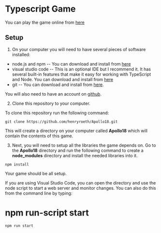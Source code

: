# Typescript Game
You can play the game online from [here](https://cpsc.hiram.edu/)
## Setup

1. On your computer you will need to have several pieces of software installed:

* node.js and npm -- You can download and install from [here](https://www.npmjs.com/get-npm)
* visual studio code -- This is an optional IDE but I recommend it.  It has several built-in features that make it easy for working with TypeScript and Node.  You can download and install from [here](https://code.visualstudio.com/download)
* git -- You can download and install from [here](https://git-scm.com/downloads).

You will also need to have an account on [github](https://github.com).

2. Clone this repository to your computer.

To clone this repository run the following command:

`git clone https://github.com/henryroeth/Apollo18.git`

This will create a directory on your computer called **Apollo18** which will contain the contents of this game.

3. Next, you will need to setup all the libraries the game depends on.  Go to the **Apollo18** directory and run the following command to create a **node_modules** directory and install the needed libraries into it.

`npm install`

Your game should be all setup.

If you are using Visual Studio Code, you can open the directory and use the node script to start a web server and monitor changes.  You can also do this from the command line by typing:

npm run-script start
=======
`npm run start`


